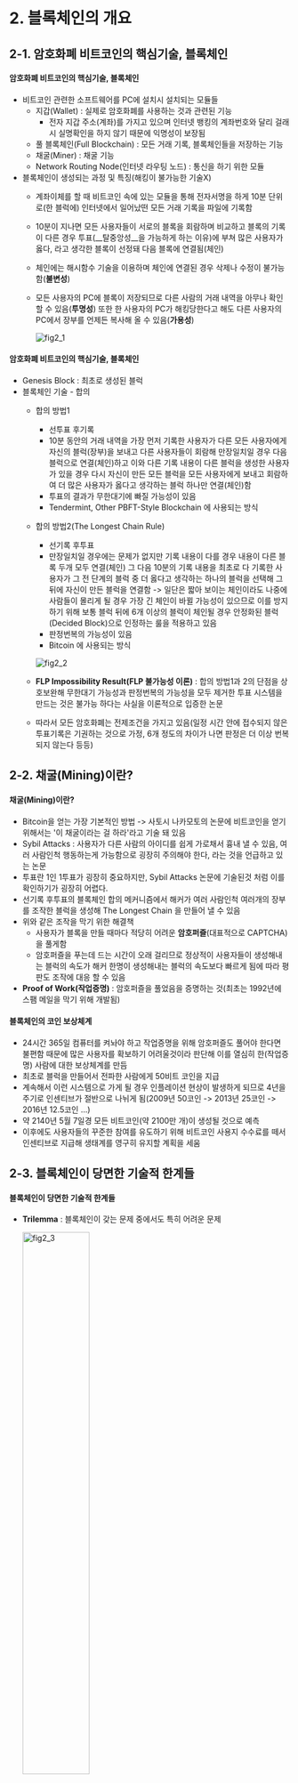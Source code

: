 # 2. 블록체인의 개요



## 2-1. 암호화폐 비트코인의 핵심기술, 블록체인

#### 암호화폐 비트코인의 핵심기술, 블록체인

- 비트코인 관련한 소프트웨어를 PC에 설치시 설치되는 모듈들
  - 지갑(Wallet) : 실제로 암호화폐를 사용하는 것과 관련된 기능
    - 전자 지갑 주소(계좌)를 가지고 있으며 인터넷 뱅킹의 계좌번호와 달리 걸래시 실명확인을 하지 않기 때문에  익명성이 보장됨
  - 풀 블록체인(Full Blockchain) : 모든 거래 기록, 블록체인들을 저장하는 기능
  - 채굴(Miner) : 채굴 기능
  - Network Routing Node(인터넷 라우팅 노드) : 통신을 하기 위한 모듈
- 블록체인이 생성되는 과정 및 특징(해킹이 불가능한 기술X)
  - 계좌이체를 할 때 비트코인 속에 있는 모듈을 통해 전자서명을 하게 10분 단위로(한 블럭에) 인터넷에서 일어났떤 모든 거래 기록을 파일에 기록함
  
  - 10분이 지나면 모든 사용자들이 서로의 블록을 회람하며 비교하고 블록의 기록이 다른 경우 투표(__탈중앙성__을 가능하게 하는 이유)에 부쳐 많은 사용자가 옳다, 라고 생각한 블록이 선정돼 다음 블록에 연결됨(체인)
  
  - 체인에는 해시함수 기술을 이용하며 체인에 연결된 경우 삭제나 수정이 불가능함(__불변성__)
  
  - 모든 사용자의 PC에 블록이 저장되므로 다른 사람의 거래 내역을 아무나 확인 할 수 있음(__투명성__) 또한 한 사용자의 PC가 해킹당한다고 해도 다른 사용자의 PC에서 장부를 언제든 복사해 올 수 있음(__가용성__)
  
    ![fig2_1](assets/fig2_1.png)

#### 암호화폐 비트코인의 핵심기술, 블록체인

- Genesis Block : 최초로 생성된 블럭
- 블록체인 기술 - 합의
  - 합의 방법1
    - 선투표 후기록
    - 10분 동안의 거래 내역을 가장 먼저 기록한 사용자가 다른 모든 사용자에게 자신의 블럭(장부)을 보내고 다른 사용자들이 회람해 만장일치일 경우 다음 블럭으로 연결(체인)하고 이와 다른 기록 내용이 다른 블럭을 생성한 사용자가 있을 경우 다시 자신이 만든 모든 블럭을 모든 사용자에게 보내고 회람하여 더 많은 사용자가 옳다고 생각하는 블럭 하나만 연결(체인)함
    - 투표의 결과가 무한대기에 빠질 가능성이 있음
    - Tendermint, Other PBFT-Style Blockchain 에 사용되는 방식
  - 합의 방법2(The Longest Chain Rule)
    - 선기록 후투표
    - 만장일치일 경우에는 문제가 없지만 기록 내용이 다를 경우 내용이 다른 블록 두개 모두 연결(체인) 그 다음 10분의 기록 내용을 최초로 다 기록한 사용자가 그 전 단계의 블럭 중 더 옳다고 생각하는 하나의 블럭을 선택해 그 뒤에 자신이 만든 블럭을 연결함 -> 일단은 짧아 보이는 체인이라도 나중에 사람들이 몰리게 될 경우 가장 긴 체인이 바뀔 가능성이 있으므로 이를 방지하기 위해 보통 블럭 뒤에  6개 이상의 블럭이 체인될 경우 안정화된 블럭(Decided Block)으로 인정하는 룰을 적용하고 있음
    - 판정번복의 가능성이 있음
    - Bitcoin 에 사용되는 방식
    
    ![fig2_2](assets/fig2_2.png)
    
  - __FLP Impossibility Result(FLP 불가능성 이론)__ : 합의 방법1과 2의 단점을 상호보완해 무한대기 가능성과 판정번복의 가능성을 모두 제거한 투표 시스템을 만드는 것은 불가능 하다는 사실을 이론적으로 입증한 논문
  - 따라서 모든 암호화폐는 전제조건을 가지고 있음(일정 시간 안에 접수되지 않은 투표기록은 기권하는 것으로 가정, 6개 정도의 차이가 나면 판정은 더 이상 번복되지 않는다 등등)



## 2-2. 채굴(Mining)이란?


#### 채굴(Mining)이란?

- Bitcoin을 얻는 가장 기본적인 방법 -> 사토시 나카모토의 논문에 비트코인을 얻기 위해서는 '이 채굴이라는 걸 하라'라고 기술 돼 있음
- Sybil Attacks : 사용자가 다른 사람의 아이디를 쉽게 가로채서 흉내 낼 수 있음, 여러 사람인척 행동하는게 가능함으로 굉장히 주의해야 한다, 라는 것을 언급하고 있는 논문
- 투표란 1인 1투표가 굉장히 중요하지만, Sybil Attacks 논문에 기술된것 처럼 이를 확인하기가 굉장히 어렵다.
- 선기록 후투표의 블록체인 합의 메커니즘에서 해커가 여러 사람인척 여러개의 장부를 조작한 블럭을 생성해 The Longest Chain 을 만들어 낼 수 있음
- 위와 같은 조작을 막기 위한 해결책
  - 사용자가 블록을 만들 때마다 적당히 어려운 __암호퍼즐__(대표적으로 CAPTCHA)을 풀게함
  - 암호퍼즐을 푸는데 드는 시간이 오래 걸리므로 정상적이 사용자들이 생성해내는 블럭의 속도가 해커 한명이 생성해내는 블럭의 속도보다 빠르게 됨에 따라 평판도 조작에 대응 할 수 있음
- __Proof of Work(작업증명)__ : 암호퍼즐을 풀었음을 증명하는 것(최초는 1992년에 스팸 메일을 막기 위해 개발됨)

#### 블록체인의 코인 보상체계

- 24시간 365일 컴퓨터를 켜놔야 하고 작업증명을 위해 암호퍼즐도 풀어야 한다면 불편함 때문에 많은 사용자를 확보하기 어려울것이라 판단해 이를 열심히 한(작업증명) 사람에 대한 보상체계를 만듬
- 최초로 블럭을 만들어서 전파한 사람에게 50비트 코인을 지급
- 계속해서 이런 시스템으로 가게 될 경우 인플레이션 현상이 발생하게 되므로 4년을 주기로 인센티브가 절반으로 나뉘게 됨(2009년 50코인 -> 2013년 25코인 -> 2016년 12.5코인 ...)
- 약 2140년 5월 7일경 모든 비트코인(약 2100만 개)이 생성될 것으로 예측
- 이후에도 사용자들의 꾸준한 참여를 유도하기 위해 비트코인 사용지 수수료를 떼서 인센티브로 지급해 생태계를 영구히 유지할 계획을 세움



## 2-3. 블록체인이 당면한 기술적 한계들

#### 블록체인이 당면한 기술적 한계들

- __Trilemma__ : 블록체인이 갖는 문제 중에서도 특히 어려운 문제

  <img src="assets/fig2_3.png" alt="fig2_3" width="50%;" />

  - __탈중앙화(Decentralized)__
    - 데스크탑 PC가 아닌 암호퍼즐을 풀기 위한 채굴 전용 장비의 등장(CPU -> GPU -> FPGA -> ASIC)
    - 다수의 채굴 장비를 보유한 참가자들이 집단화, 세력화 되기 시작
    - 2018년 연구결과 시가총액 1위 비트코인의 경우 4개의 채굴업자가, 2위인 이더리움의 경우 3개의 채굴업자가 장부에 압도적인 영향을 발휘하고 있음 -> 탈중앙화 되있다고 볼 수 없음
    - 해결책 : 메모리 하드니스 펑션(현재의 대응하기 위한 방법일 뿐이지 완벽한 해결책이 아님)
      - 암호퍼즐을 푸는데 CPU의 성능 뿐만 아닌 높은 메모리 사용량을 요구하는 기술로 대규모 채굴업자들에 의해 압도적인 영향력이 발휘되는 것을 방지하기 위한 기술
  - __확장성(Scalability)__ 
    - 규모의 경제를 위해서는 많은 사용자를 확보해야 하는데 블록체인은 모든 구성원의 투표에 의해 결정이 되는 기술이므로 사용자가 많아 질 수록 속도가 느려지게 됨
    - 해결책
      - Federated Blockchains & Private Blockchains
        - Federated Blockchains : 간접 민주주의 형태로 투표에 참여하는 대표자 컴퓨터들이 정해져 있음
        - Private Blockchains : 중앙집중형 으로 한 두개의 컴퓨터만 장부를 생산해냄으로 투표할 일이 없음
        - 그러나 탈중앙화(직접민주주의)라는 블록체인의 기본정신과 정반대됨
      - Off-Chain State Channels(Lightning Network / Radien Network)
        - 비트코인 사용 시 응용 영역별로 기프트 카드 같은걸 발행해서 사용하는 방법
        - 처음 방행할 때만 비트코인을 사용하고 기프트 카드를 다 사용한 후 최종적으로 남은 잔액만 다시 블록체인에 기록하는 방법으로 블록체인에 걸리는 오버헤드를 줄일 수 있음
        - 블록체인에 걸리는 오버헤드는 줄어들지만 블록체인을 사용해 장부를 생성해 얻게될 인센티브를 못 받게 되므로 제대로 동작할지에 대해 의문점 있음(수학적 면밀한 분석이 요구됨)
        - 또한, 거래 중개에 대한 나라마다의 적법성 문제가 발생할 수도 있음
      - DB Sharding
        - 중앙의 데이터베이스를 여러개로 나누어 병렬처리가 가능하도록 하는 것
        - 각각의 데이터가 어떤 샤드에 저장돼 있는지 정확하고 신속하게 알 수 있는 메커니즘이 필요함
        - 노드간의 신뢰성 문제가 있음
        - Race Condition 문제 : 두 개 이상의 스레드가 하나의 자원을 놓고 서로 사용하려고 경쟁하는 상황
  - __보안(Security)__
    - 블록체인에는 코인의 사용 거래만 정보만 기록돼 있어야 하지만 1.4%는 거래와 전혀 상관없는 정보들이 기록돼 있음
    - 그 내용에는 아동 포르노, 회사 기밀 정보, 저작권 관련한 정보들이 기록돼 있고 블록체인의 특징인 불변성에 의해 삭제나 수정이 불가능함
    - 프라이버시를 극도로 침해하는 정보에 대해 수정, 삭제가 불가능하며 모든 사람이 볼 수 있기 때문에 굉장히 큰 문제가 될 수 있음

- 그 외의 문제점들

  - 채굴을 하는데 전세계 전기 사용량의 0.5%가 사용될 수 있다는 조사결과가 있을 정도로 암호화폐 때문에 전기에너지가 많이 사용되고 있고 환경 문제를 초래함
  - 익명성(Anonymity) 때문에 악용될 수 있음(Monero -> 추적이 가장 힘든 암호화폐), 따라서 여러 나라의 수사기관이 익명성을 깨뜨리는 기술을 연구하고 있고 2017년 4월 결과에 따르면 40% 정도의 비트코인 사용자들은 추적될 수 있다는 연구결과가 나옴
  - 거래소 해킹 및 투명성 : 거래소가 투명하게 관리되지 않기 때문에 해킹을 당한건지 관리자가 조작하는건지 투명성이 보장되지 않음
